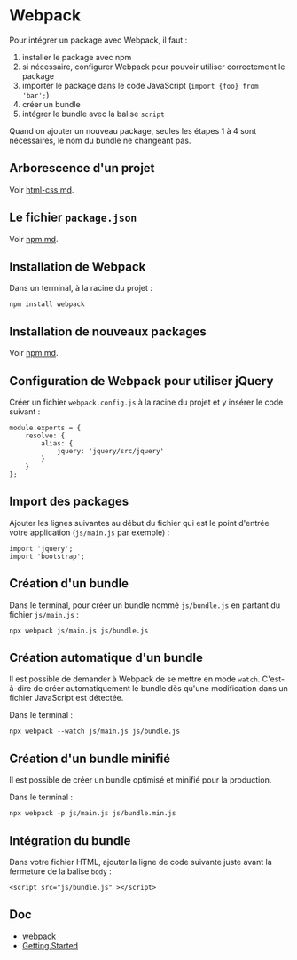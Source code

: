 # Webpack

Pour intégrer un package avec Webpack, il faut :

1. installer le package avec npm
2. si nécessaire, configurer Webpack pour pouvoir utiliser correctement le package
3. importer le package dans le code JavaScript (`import {foo} from 'bar';`)
4. créer un bundle
5. intégrer le bundle avec la balise `script`

Quand on ajouter un nouveau package, seules les étapes 1 à 4 sont nécessaires, le nom du bundle ne changeant pas.

## Arborescence d'un projet

Voir [html-css.md](html-css.md).

## Le fichier `package.json`

Voir [npm.md](npm.md).

## Installation de Webpack

Dans un terminal, à la racine du projet :

    npm install webpack

## Installation de nouveaux packages

Voir [npm.md](npm.md).

## Configuration de Webpack pour utiliser jQuery

Créer un fichier `webpack.config.js` à la racine du projet et y insérer le code suivant :

    module.exports = {
        resolve: {
            alias: {
                jquery: 'jquery/src/jquery'
            }
        }
    };

## Import des packages

Ajouter les lignes suivantes au début du fichier qui est le point d'entrée votre application (`js/main.js` par exemple) :

    import 'jquery';
    import 'bootstrap';

## Création d'un bundle

Dans le terminal, pour créer un bundle nommé `js/bundle.js` en partant du fichier `js/main.js` :

    npx webpack js/main.js js/bundle.js

## Création automatique d'un bundle

Il est possible de demander à Webpack de se mettre en mode `watch`.
C'est-à-dire de créer automatiquement le bundle dès qu'une modification dans un fichier JavaScript est détectée.

Dans le terminal :

    npx webpack --watch js/main.js js/bundle.js

## Création d'un bundle minifié

Il est possible de créer un bundle optimisé et minifié pour la production.

Dans le terminal :

    npx webpack -p js/main.js js/bundle.min.js

## Intégration du bundle

Dans votre fichier HTML, ajouter la ligne de code suivante juste avant la fermeture de la balise `body` :

    <script src="js/bundle.js" ></script>

## Doc

- [webpack](https://webpack.js.org/)
- [Getting Started](https://webpack.js.org/guides/getting-started/)
